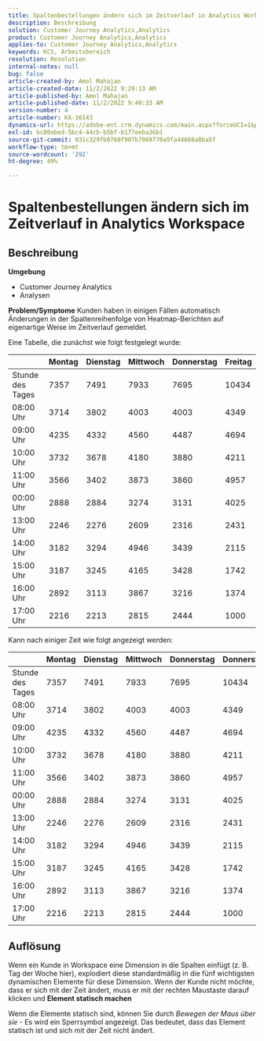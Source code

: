 ```yaml
---
title: Spaltenbestellungen ändern sich im Zeitverlauf in Analytics Workspace
description: Beschreibung
solution: Customer Journey Analytics,Analytics
product: Customer Journey Analytics,Analytics
applies-to: Customer Journey Analytics,Analytics
keywords: KCS, Arbeitsbereich
resolution: Resolution
internal-notes: null
bug: false
article-created-by: Amol Mahajan
article-created-date: 11/2/2022 9:29:13 AM
article-published-by: Amol Mahajan
article-published-date: 11/2/2022 9:40:33 AM
version-number: 4
article-number: KA-16143
dynamics-url: https://adobe-ent.crm.dynamics.com/main.aspx?forceUCI=1&pagetype=entityrecord&etn=knowledgearticle&id=7eca03cc-905a-ed11-9561-6045bd006a22
exl-id: bc80abed-5bc4-44cb-b5bf-b177eeba36b1
source-git-commit: 031c329fb0760f907b7969770a9fa44668a0ba5f
workflow-type: tm+mt
source-wordcount: '292'
ht-degree: 49%

---
```


# Spaltenbestellungen ändern sich im Zeitverlauf in Analytics Workspace

## Beschreibung

<b>Umgebung</b>
- Customer Journey Analytics
- Analysen



<b>Problem/Symptome</b>
Kunden haben in einigen Fällen automatisch Änderungen in der Spaltenreihenfolge von Heatmap-Berichten auf eigenartige Weise im Zeitverlauf gemeldet.

Eine Tabelle, die zunächst wie folgt festgelegt wurde:


|   | Montag | Dienstag | Mittwoch | Donnerstag | Freitag |
| --- | --- | --- | --- | --- | --- |
| Stunde des Tages | 7357 | 7491 | 7933 | 7695 | 10434 |
| 08:00 Uhr | 3714 | 3802 | 4003 | 4003 | 4349 |
| 09:00 Uhr | 4235 | 4332 | 4560 | 4487 | 4694 |
| 10:00 Uhr | 3732 | 3678 | 4180 | 3880 | 4211 |
| 11:00 Uhr | 3566 | 3402 | 3873 | 3860 | 4957 |
| 00:00 Uhr | 2888 | 2884 | 3274 | 3131 | 4025 |
| 13:00 Uhr | 2246 | 2276 | 2609 | 2316 | 2431 |
| 14:00 Uhr | 3182 | 3294 | 4946 | 3439 | 2115 |
| 15:00 Uhr | 3187 | 3245 | 4165 | 3428 | 1742 |
| 16:00 Uhr | 2892 | 3113 | 3867 | 3216 | 1374 |
| 17:00 Uhr | 2216 | 2213 | 2815 | 2444 | 1000 |


Kann nach einiger Zeit wie folgt angezeigt werden:


|   | Montag | Dienstag | Mittwoch | Donnerstag | Donnerstag |
| --- | --- | --- | --- | --- | --- |
| Stunde des Tages | 7357 | 7491 | 7933 | 7695 | 10434 |
| 08:00 Uhr | 3714 | 3802 | 4003 | 4003 | 4349 |
| 09:00 Uhr | 4235 | 4332 | 4560 | 4487 | 4694 |
| 10:00 Uhr | 3732 | 3678 | 4180 | 3880 | 4211 |
| 11:00 Uhr | 3566 | 3402 | 3873 | 3860 | 4957 |
| 00:00 Uhr | 2888 | 2884 | 3274 | 3131 | 4025 |
| 13:00 Uhr | 2246 | 2276 | 2609 | 2316 | 2431 |
| 14:00 Uhr | 3182 | 3294 | 4946 | 3439 | 2115 |
| 15:00 Uhr | 3187 | 3245 | 4165 | 3428 | 1742 |
| 16:00 Uhr | 2892 | 3113 | 3867 | 3216 | 1374 |
| 17:00 Uhr | 2216 | 2213 | 2815 | 2444 | 1000 |



## Auflösung


Wenn ein Kunde in Workspace eine Dimension in die Spalten einfügt (z. B. Tag der Woche hier), explodiert diese standardmäßig in die fünf wichtigsten dynamischen Elemente für diese Dimension. Wenn der Kunde nicht möchte, dass er sich mit der Zeit ändert, muss er mit der rechten Maustaste darauf klicken und <b>Element statisch machen</b>

Wenn die Elemente statisch sind, können Sie durch *Bewegen der Maus über sie* - Es wird ein Sperrsymbol angezeigt. Das bedeutet, dass das Element statisch ist und sich mit der Zeit nicht ändert.
